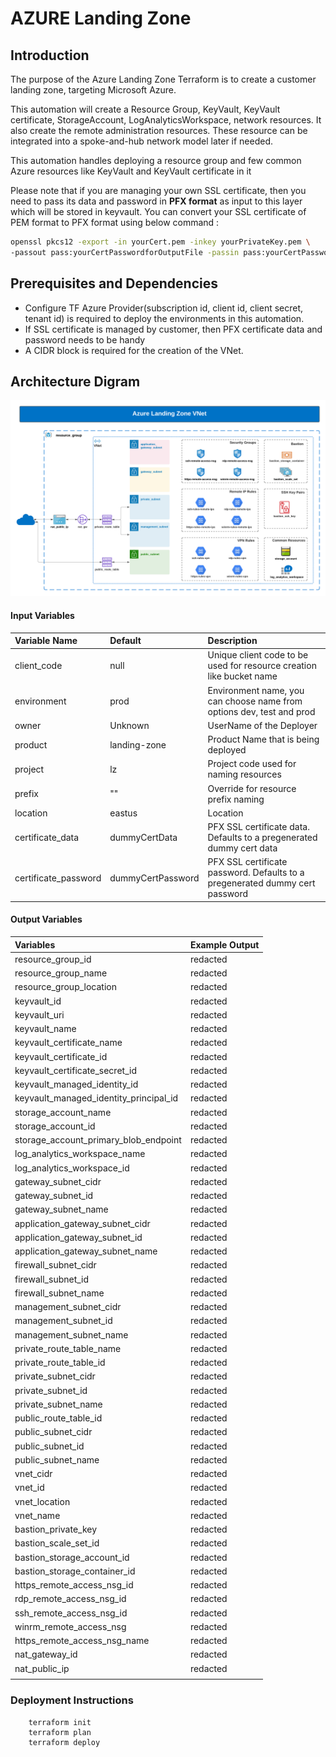 # AZURE Landing Zone

## Introduction

The purpose of the Azure Landing Zone Terraform is to create a customer landing zone, targeting Microsoft Azure.

This automation will create a Resource Group, KeyVault, KeyVault certificate, StorageAccount, LogAnalyticsWorkspace, network resources.
It also create the remote administration resources.
These resource can be integrated into a spoke-and-hub network model later if needed.

This  automation handles deploying a resource group and
few common Azure resources like KeyVault and KeyVault certificate in it

Please note that if you are managing your own SSL certificate, then you need to pass its data
and password in **PFX format** as input to this layer which will be stored in keyvault.
You can convert your SSL certificate of PEM format to PFX format using below command :

```bash
openssl pkcs12 -export -in yourCert.pem -inkey yourPrivateKey.pem \
-passout pass:yourCertPasswordforOutputFile -passin pass:yourCertPasswordforInputFile | base64 -w 0
```

## Prerequisites and Dependencies

- Configure TF Azure Provider(subscription id, client id, client secret, tenant id) is required to deploy the environments in this automation.
- If SSL certificate is managed by customer, then PFX certificate data and password needs to be handy
- A CIDR block is required for the creation of the VNet.

## Architecture Digram

![](images/AzureLandingZoneVNet.png)


#### Input Variables

| Variable Name        | Default           | Description                                                                  |
| :------------------- | :---------------- | :--------------------------------------------------------------------------- |
| client_code          | null              | Unique client code to be used for resource creation like bucket name         |
| environment          | prod              | Environment name, you can choose name from options dev, test and prod        |
| owner                | Unknown           | UserName of the Deployer                                                     |
| product              | landing-zone      | Product Name that is being deployed                                          |
| project              | lz                | Project code used for naming resources                                       |
| prefix               | ""                | Override for resource prefix naming                                          |
| location             | eastus            | Location                                                                     |
| certificate_data     | dummyCertData     | PFX SSL certificate data. Defaults to a pregenerated dummy cert data         |
| certificate_password | dummyCertPassword | PFX SSL certificate password. Defaults to a pregenerated dummy cert password |

#### Output Variables

| Variables                              | Example Output |
| :------------------------------------- | :------------- |
| resource_group_id                      | redacted       |
| resource_group_name                    | redacted       |
| resource_group_location                | redacted       |
| keyvault_id                            | redacted       |
| keyvault_uri                           | redacted       |
| keyvault_name                          | redacted       |
| keyvault_certificate_name              | redacted       |
| keyvault_certificate_id                | redacted       |
| keyvault_certificate_secret_id         | redacted       |
| keyvault_managed_identity_id           | redacted       |
| keyvault_managed_identity_principal_id | redacted       |
| storage_account_name                   | redacted       |
| storage_account_id                     | redacted       |
| storage_account_primary_blob_endpoint  | redacted       |
| log_analytics_workspace_name           | redacted       |
| log_analytics_workspace_id             | redacted       |
| gateway_subnet_cidr                    | redacted       |
| gateway_subnet_id                      | redacted       |
| gateway_subnet_name                    | redacted       |
| application_gateway_subnet_cidr        | redacted       |
| application_gateway_subnet_id          | redacted       |
| application_gateway_subnet_name        | redacted       |
| firewall_subnet_cidr                   | redacted       |
| firewall_subnet_id                     | redacted       |
| firewall_subnet_name                   | redacted       |
| management_subnet_cidr                 | redacted       |
| management_subnet_id                   | redacted       |
| management_subnet_name                 | redacted       |
| private_route_table_name               | redacted       |
| private_route_table_id                 | redacted       |
| private_subnet_cidr                    | redacted       |
| private_subnet_id                      | redacted       |
| private_subnet_name                    | redacted       |
| public_route_table_id                  | redacted       |
| public_subnet_cidr                     | redacted       |
| public_subnet_id                       | redacted       |
| public_subnet_name                     | redacted       |
| vnet_cidr                              | redacted       |
| vnet_id                                | redacted       |
| vnet_location                          | redacted       |
| vnet_name                              | redacted       |
| bastion_private_key                    | redacted       |
| bastion_scale_set_id                   | redacted       |
| bastion_storage_account_id             | redacted       |
| bastion_storage_container_id           | redacted       |
| https_remote_access_nsg_id             | redacted       |
| rdp_remote_access_nsg_id               | redacted       |
| ssh_remote_access_nsg_id               | redacted       |
| winrm_remote_access_nsg                | redacted       |
| https_remote_access_nsg_name           | redacted       |
| nat_gateway_id                         | redacted       |
| nat_public_ip                          | redacted       |
|                                        |                |

### Deployment Instructions

```
    terraform init
    terraform plan
    terraform deploy
```

